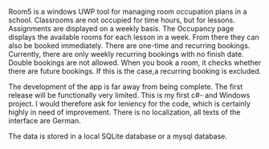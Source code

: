 Room5 is a windows UWP tool for managing room occupation plans in a school. Classrooms are not occupied for time hours, but for lessons. Assignments are displayed on a weekly basis. The Occupancy page displays the available rooms for each lesson in a week. From there they can also be booked immediately. There are one-time and recurring bookings. Currently, there are only weekly recurring bookings with no finish date. Double bookings are not allowed. When you book a room, it checks whether there are future bookings. If this is the case,a recurring booking is excluded.

The development of the app is far away from being complete. The first release will be functionally very limited. This is my first c#- and Windows project. I would therefore ask for leniency for the code, which is certainly highly in need of improvement. There is no localization, all texts of the interface are German.

The data is stored in a local SQLite database or a mysql database.